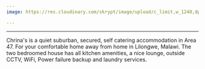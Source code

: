 ```yaml
---
image: https://res.cloudinary.com/skrypt/image/upload/c_limit,w_1240,dpr_auto,f_auto/v1583867271/chrinas/Living_Room_2_d1atm5.webp

---
```

***

Chrina's is a quiet suburban, secured, self catering accommodation in Area 47. For your comfortable home away from home in Lilongwe, Malawi. The two bedroomed house has all kitchen amenities, a nice lounge, outside CCTV, WiFi, Power failure backup and laundry services.